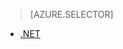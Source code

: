 > [AZURE.SELECTOR]
- [.NET](../articles/media-services/media-services-encode-with-premium-workflow.md)

<!---HONumber=July15_HO4-->